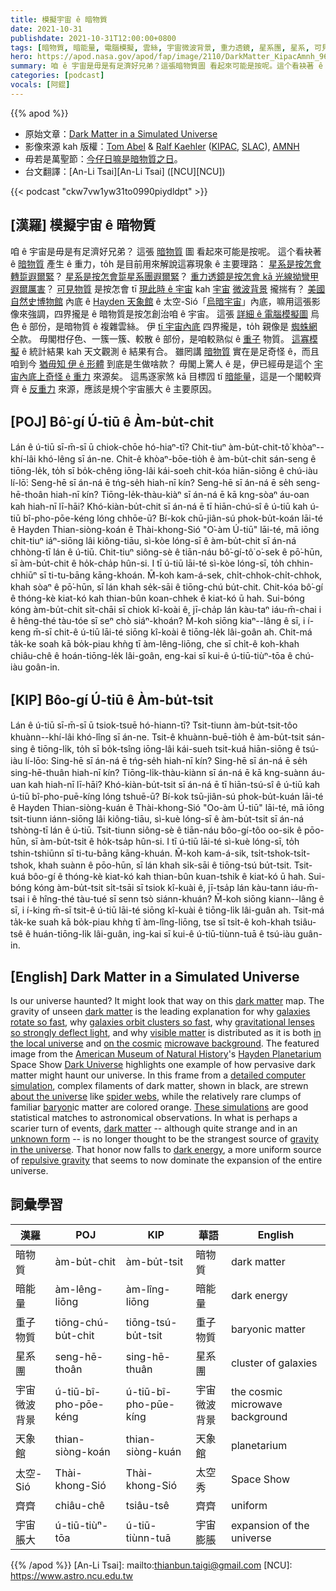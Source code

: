 ```yaml
---
title: 模擬宇宙 ê 暗物質
date: 2021-10-31
publishdate: 2021-10-31T12:00:00+0800
tags: [暗物質, 暗能量, 電腦模擬, 雲絲, 宇宙微波背景, 重力透鏡, 星系團, 星系, 可見物質, 重子物質, 重子, 天象館, 宇宙脹大]
hero: https://apod.nasa.gov/apod/fap/image/2110/DarkMatter_KipacAmnh_960.jpg
summary: 咱 ê 宇宙是毋是有足濟好兄弟？這張暗物質圖 看起來可能是按呢。這个看袂著 ê 暗物質 產生 ê 重力，to̍h 是目前用來解說這寡現象 ê 主要理路。
categories: [podcast]
vocals: [阿錕]
---
```


{{% apod %}}

- 原始文章：[Dark Matter in a Simulated Universe](https://apod.nasa.gov/apod/ap211031.html)
- 影像來源 kah 版權：[Tom Abel](https://kipac.stanford.edu/people/tom-abel) & [Ralf Kaehler](https://www.slac.stanford.edu/~kaehler/) ([KIPAC](https://kipac.stanford.edu/), [SLAC](https://www6.slac.stanford.edu/)), [AMNH](https://www.amnh.org/)
- 毋若是萬聖節：[今仔日嘛是暗物質之日](https://www.darkmatterday.com/)。
- 台文翻譯：[An-Li Tsai][An-Li Tsai] ([NCU][NCU])

{{< podcast "ckw7vw1yw31to0990piydldpt" >}}

## [漢羅] 模擬宇宙 ê 暗物質
咱 ê 宇宙是毋是有足濟好兄弟？
這張 [暗物質][dark matter 1] 圖 看起來可能是按呢。
這个看袂著 ê [暗物質][dark matter 2] 產生 ê 重力，to̍h 是目前用來解說這寡現象 ê 主要理路：
[星系是按怎會轉踅遐爾緊][galaxies rotate so fast]？
[星系是按怎會踅星系團遐爾緊][galaxies orbit clusters so fast]？
[重力透鏡是按怎會 kā 光線拗彎甲遐爾厲害][gravitational lenses so strongly deflect light]？
[可見物質][visible matter] 是按怎會 tī [現此時 ê 宇宙][in the local universe] kah [宇宙][on the cosmic] [微波背景][microwave background] 攏揣有？
[美國自然史博物館][American Museum of Natural History] 內底 ê [Hayden 天象館][Hayden Planetarium] ê 太空-Sió「[烏暗宇宙][Dark Universe]」內底，嘛用這張影像來強調，四界攏是 ê 暗物質是按怎創治咱 ê 宇宙。
這張 [詳細 ê 電腦模擬圖][detailed computer simulation] 烏色 ê 部份，是暗物質 ê 複雜雲絲。
伊 [tī 宇宙內底][about the universe] 四界攏是，to̍h 親像是 [蜘蛛網][spider webs] 仝款。
毋閣柑仔色、一簇一簇、較散 ê 部份，是咱較熟似 ê [重子][baryon] 物質。
[這寡模擬][These simulations] ê 統計結果 kah 天文觀測 ê 結果有合。
雖罔講 [暗物質][dark matter 3] 實在是足奇怪 ê，而且咱到今 [猶毋知 伊 ê 形體][unknown form] 到底是生做啥款？
毋閣上驚人 ê 是，伊已經毋是這个 [宇宙內底上奇怪 ê 重力][gravity in the universe] 來源矣。
這馬逐家煞 kā 目標囥 tī [暗能量][dark energy]，這是一个閣較齊齊 ê [反重力][repulsive gravity] 來源，應該是規个宇宙脹大 ê 主要原因。

## [POJ] Bô͘-gí Ú-tiū ê Àm-bu̍t-chit
Lán ê ú-tiū sī-m̄-sī ū chiok-chōe hó-hiaⁿ-tī?
Chit-tiuⁿ àm-bu̍t-chit-tô͘ khòaⁿ--khí-lâi khó-lêng sī án-ne.
Chit-ê khòaⁿ-bōe-tio̍h ê àm-bu̍t-chit sán-seng ê tiōng-le̍k, to̍h sī bo̍k-chêng iōng-lâi kái-soeh chit-kóa hiān-siōng ê chú-iàu lí-lō͘:
Seng-hē sī án-ná ē tńg-se̍h hiah-nī kín?
Seng-hē sī án-ná ē se̍h seng-hē-thoân hiah-nī kín?
Tiōng-le̍k-thàu-kiàⁿ sī án-ná ē kā kng-sòaⁿ áu-oan kah hiah-nī lī-hāi?
Khó-kiàn-bu̍t-chit sī án-ná ē tī hiān-chú-sî ê ú-tiū kah ú-tiū bî-pho-pōe-kéng lóng chhōe-ū?
Bí-kok chū-jiân-sú phok-bu̍t-koán lāi-té ê Hayden Thian-siòng-koán ê Thài-khong-Sió "O͘-àm Ú-tiū" lāi-té, mā iōng chit-tiuⁿ iáⁿ-siōng lâi kiông-tiāu, sì-kòe lóng-sī ê àm-bu̍t-chit sī án-ná chhòng-tī lán ê ú-tiū.
Chit-tiuⁿ siông-sè ê tiān-náu bô͘-gí-tô͘ o͘-sek ê pō͘-hūn, sī àm-bu̍t-chit ê ho̍k-cha̍p hûn-si.
I tī ú-tiū lāi-té sì-kòe lóng-sī, to̍h chhin-chhiūⁿ sī ti-tu-bāng kāng-khoán.
M̄-koh kam-á-sek, chi̍t-chhok-chi̍t-chhok, khah sòaⁿ ê pō͘-hūn, sī lán khah se̍k-sāi ê tiōng-chú bu̍t-chit.
Chit-kóa bô͘-gí ê thóng-kè kiat-kó kah thian-bûn koan-chhek ê kiat-kó ū hah.
Sui-bóng kóng àm-bu̍t-chit si̍t-chāi sī chiok kî-koài ê, jī-cha̍p lán kàu-taⁿ iáu-m̄-chai i ê hêng-thé tàu-tóe sī seⁿ chò siáⁿ-khoán?
M̄-koh siōng kiaⁿ--lâng ê sī, i í-keng m̄-sī chit-ê ú-tiū lāi-té siōng kî-koài ê tiōng-le̍k lâi-goân ah.
Chit-má ta̍k-ke soah kā bo̍k-piau khǹg tī àm-lêng-liōng, che sī chi̍t-ê koh-khah chiâu-chê ê hoán-tiōng-le̍k lâi-goân, eng-kai sī kui-ê ú-tiū-tiùⁿ-tōa ê chú-iàu goân-in.

## [KIP] Bôo-gí Ú-tiū ê Àm-bu̍t-tsit
Lán ê ú-tiū sī-m̄-sī ū tsiok-tsuē hó-hiann-tī?
Tsit-tiunn àm-bu̍t-tsit-tôo khuànn--khí-lâi khó-lîng sī án-ne.
Tsit-ê khuànn-buē-tio̍h ê àm-bu̍t-tsit sán-sing ê tiōng-li̍k, to̍h sī bo̍k-tsîng iōng-lâi kái-sueh tsit-kuá hiān-siōng ê tsú-iàu lí-lōo:
Sing-hē sī án-ná ē tńg-se̍h hiah-nī kín?
Sing-hē sī án-ná ē se̍h sing-hē-thuân hiah-nī kín?
Tiōng-li̍k-thàu-kiànn sī án-ná ē kā kng-suànn áu-uan kah hiah-nī lī-hāi?
Khó-kiàn-bu̍t-tsit sī án-ná ē tī hiān-tsú-sî ê ú-tiū kah ú-tiū bî-pho-puē-kíng lóng tshuē-ū?
Bí-kok tsū-jiân-sú phok-bu̍t-kuán lāi-té ê Hayden Thian-siòng-kuán ê Thài-khong-Sió "Oo-àm Ú-tiū" lāi-té, mā iōng tsit-tiunn iánn-siōng lâi kiông-tiāu, sì-kuè lóng-sī ê àm-bu̍t-tsit sī án-ná tshòng-tī lán ê ú-tiū.
Tsit-tiunn siông-sè ê tiān-náu bôo-gí-tôo oo-sik ê pōo-hūn, sī àm-bu̍t-tsit ê ho̍k-tsa̍p hûn-si.
I tī ú-tiū lāi-té sì-kuè lóng-sī, to̍h tshin-tshiūnn sī ti-tu-bāng kāng-khuán.
M̄-koh kam-á-sik, tsi̍t-tshok-tsi̍t-tshok, khah suànn ê pōo-hūn, sī lán khah si̍k-sāi ê tiōng-tsú bu̍t-tsit.
Tsit-kuá bôo-gí ê thóng-kè kiat-kó kah thian-bûn kuan-tshik ê kiat-kó ū hah.
Sui-bóng kóng àm-bu̍t-tsit si̍t-tsāi sī tsiok kî-kuài ê, jī-tsa̍p lán kàu-tann iáu-m̄-tsai i ê hîng-thé tàu-tué sī senn tsò siánn-khuán?
M̄-koh siōng kiann--lâng ê sī, i í-king m̄-sī tsit-ê ú-tiū lāi-té siōng kî-kuài ê tiōng-li̍k lâi-guân ah.
Tsit-má ta̍k-ke suah kā bo̍k-piau khǹg tī àm-lîng-liōng, tse sī tsi̍t-ê koh-khah tsiâu-tsê ê huán-tiōng-li̍k lâi-guân, ing-kai sī kui-ê ú-tiū-tiùnn-tuā ê tsú-iàu guân-in.

## [English] Dark Matter in a Simulated Universe
Is our universe haunted?
It might look that way on this [dark matter][dark matter 1] map.
The gravity of unseen [dark matter][dark matter 2] is the leading explanation for why [galaxies rotate so fast][galaxies rotate so fast], why [galaxies orbit clusters so fast][galaxies orbit clusters so fast], why [gravitational lenses so strongly deflect light][gravitational lenses so strongly deflect light], and why [visible matter][visible matter] is distributed as it is both [in the local universe][in the local universe] and [on the cosmic][on the cosmic] [microwave background][microwave background].
The featured image from the [American Museum of Natural History][American Museum of Natural History]'s [Hayden Planetarium][Hayden Planetarium] Space Show [Dark Universe] highlights one example of how pervasive dark matter might haunt our universe.
In this frame from a [detailed computer simulation][detailed computer simulation], complex filaments of dark matter, shown in black, are strewn [about the universe][about the universe] like [spider webs][spider webs], while the relatively rare clumps of familiar [baryon][baryon]ic matter are colored orange.
[These simulations][These simulations] are good statistical matches to astronomical observations.
In what is perhaps a scarier turn of events, [dark matter][dark matter 3] -- although quite strange and in an [unknown form][unknown form] -- is no longer thought to be the strangest source of [gravity in the universe][gravity in the universe].
That honor now falls to [dark energy][dark energy], a more uniform source of [repulsive gravity][repulsive gravity] that seems to now dominate the expansion of the entire universe.



## 詞彙學習

|漢羅|POJ|KIP|華語|English|
|-|-|-|-|-|
|暗物質|àm-bu̍t-chit|àm-bu̍t-tsit|暗物質|dark matter|
|暗能量|àm-lêng-liōng|àm-lîng-liōng|暗能量|dark energy|
|重子物質|tiōng-chú-bu̍t-chit|tiōng-tsú-bu̍t-tsit|重子物質|baryonic matter|
|星系團|seng-hē-thoân|sing-hē-thuân|星系團|cluster of galaxies|
|宇宙微波背景|ú-tiū-bî-pho-pōe-kéng|ú-tiū-bî-pho-pūe-kíng|宇宙微波背景|the cosmic microwave background|
|天象館|thian-siòng-koán|thian-siòng-kuán|天象館|planetarium|
|太空-Sió|Thài-khong-Sió|Thài-khong-Sió|太空秀|Space Show|
|齊齊|chiâu-chê|tsiâu-tsê|齊齊|uniform|
|宇宙脹大|ú-tiū-tiùⁿ-tōa|ú-tiū-tiùnn-tuā|宇宙膨脹|expansion of the universe|

{{% /apod %}}
[An-Li Tsai]: mailto:thianbun.taigi@gmail.com
[NCU]: https://www.astro.ncu.edu.tw

[copyright]: https://apod.nasa.gov/apod/fap/lib/about_apod.html#srapply

[dark matter 1]:https://www.nasa.gov/audience/forstudents/9-12/features/what-is-dark-matter.html
[dark matter 2]:https://chandra.harvard.edu/xray_astro/dark_matter/
[galaxies rotate so fast]:http://ircamera.as.arizona.edu/NatSci102/NatSci/lectures/darkmatter.htm
[galaxies orbit clusters so fast]:https://medium.com/starts-with-a-bang/galaxy-clusters-prove-dark-matters-existence-fd962c979458
[gravitational lenses so strongly deflect light]:https://www.lsst.org/sites/default/files/img/xxnyt.jpg
[visible matter]:https://apod.nasa.gov/apod/ap140512.html
[in the local universe]:https://w.astro.berkeley.edu/~mwhite/models.html
[on the cosmic]:http://background.uchicago.edu/~whu/intermediate/driving2.html
[microwave background]:https://apod.nasa.gov/apod/ap130325.html
[American Museum of Natural History]:https://www.amnh.org/
[Hayden Planetarium]:https://www.amnh.org/research/hayden-planetarium
[Dark Universe]:https://www.amnh.org/exhibitions/space-show/dark-universe/
[detailed computer simulation]:https://www.youtube.com/watch?v=zEEg1XkbXDo
[about the universe]:https://apod.nasa.gov/apod/ap111003.html
[spider webs]:https://www.badspiderbites.com/giant-spider-web/
[baryon]:https://en.wikipedia.org/wiki/Baryon
[These simulations]:https://www.slac.stanford.edu/~kaehler/homepage/visualizations/dark-matter.html
[dark matter 3]:https://en.wikipedia.org/wiki/Dark_matter
[unknown form]:https://home.cern/science/physics/dark-matter
[gravity in the universe]:https://ui.adsabs.harvard.edu/abs/2008AmJPh..76..265N/abstract
[dark energy]:https://science.nasa.gov/astrophysics/focus-areas/what-is-dark-energy
[repulsive gravity]:http://www.preposterousuniverse.com/blog/2013/11/16/why-does-dark-energy-make-the-universe-accelerate/
